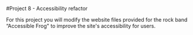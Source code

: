 #Project 8 - Accessibility refactor

For this project you will modify the website files provided for the rock band “Accessible Frog" to improve the site's accessibility for users.
